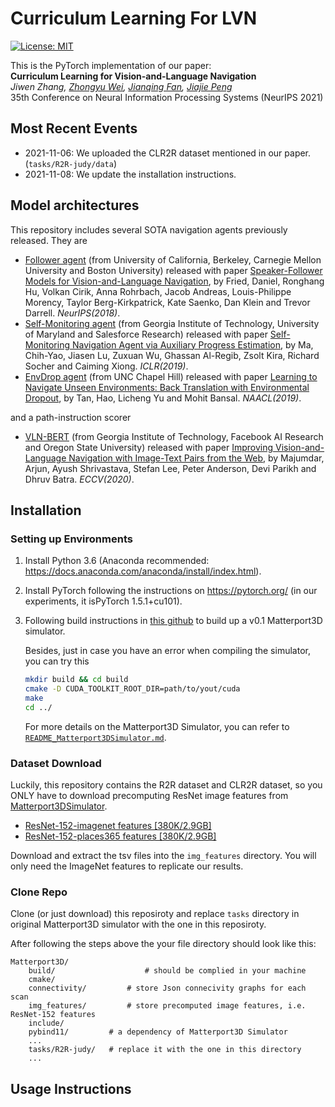 # Curriculum Learning For LVN
[![License: MIT](https://img.shields.io/badge/License-MIT-yellow.svg)](https://opensource.org/licenses/MIT) 

This is the PyTorch implementation of our paper:<br>
**Curriculum Learning for Vision-and-Language Navigation**<br>
*Jiwen Zhang, [Zhongyu Wei](http://www.sdspeople.fudan.edu.cn/zywei/), [Jianqing Fan](https://fan.princeton.edu/), [Jiajie Peng](https://jiajiepeng.github.io/)*<br>
35th Conference on Neural Information Processing Systems (NeurIPS 2021)



## Most Recent Events

* 2021-11-06: We uploaded the CLR2R dataset mentioned in our paper. (<code>tasks/R2R-judy/data</code>) 
* 2021-11-08: We update the installation instructions.





## Model architectures

This repository includes several SOTA navigation agents previously released. They are

* [Follower agent](https://github.com/ronghanghu/speaker_follower) (from University of California, Berkeley, Carnegie Mellon University and Boston University) released with paper [Speaker-Follower Models for Vision-and-Language Navigation](https://arxiv.org/pdf/1806.02724.pdf), by Fried, Daniel, Ronghang Hu, Volkan Cirik, Anna Rohrbach, Jacob Andreas, Louis-Philippe Morency, Taylor Berg-Kirkpatrick, Kate Saenko, Dan Klein and Trevor Darrell. *NeurIPS(2018)*.
* [Self-Monitoring agent](https://github.com/chihyaoma/selfmonitoring-agent) (from Georgia Institute of Technology, University of Maryland and Salesforce Research) released with paper [Self-Monitoring Navigation Agent via Auxiliary Progress Estimation](https://arxiv.org/pdf/1901.03035.pdf), by Ma, Chih-Yao, Jiasen Lu, Zuxuan Wu, Ghassan Al-Regib, Zsolt Kira, Richard Socher and Caiming Xiong. *ICLR(2019)*.
* [EnvDrop agent](https://github.com/airsplay/R2R-EnvDrop) (from UNC Chapel Hill) released with paper [Learning to Navigate Unseen Environments: Back Translation with Environmental Dropout](https://arxiv.org/pdf/1904.04195.pdf), by Tan, Hao, Licheng Yu and Mohit Bansal. *NAACL(2019)*.

and a path-instruction scorer

* [VLN-BERT](https://github.com/arjunmajum/vln-bert) (from Georgia Institute of Technology, Facebook AI Research and Oregon State University) released with paper [Improving Vision-and-Language Navigation with Image-Text Pairs from the Web](https://arxiv.org/pdf/2004.14973.pdf), by Majumdar, Arjun, Ayush Shrivastava, Stefan Lee, Peter Anderson, Devi Parikh and Dhruv Batra. *ECCV(2020)*.



## Installation

### Setting up Environments

1. Install Python 3.6 (Anaconda recommended: https://docs.anaconda.com/anaconda/install/index.html).

2. Install PyTorch following the instructions on https://pytorch.org/ (in our experiments, it isPyTorch 1.5.1+cu101).

3. Following build instructions in [this github](https://github.com/peteanderson80/Matterport3DSimulator/tree/v0.1) to build up a v0.1 Matterport3D simulator.

   Besides, just in case you have an error when compiling the simulator, you can try this

   ```bash
   mkdir build && cd build
   cmake -D CUDA_TOOLKIT_ROOT_DIR=path/to/yout/cuda
   make
   cd ../
   ```

   For more details on the Matterport3D Simulator, you can refer to [`README_Matterport3DSimulator.md`](https://github.com/ronghanghu/speaker_follower/blob/master/README_Matterport3DSimulator.md).



### Dataset Download

Luckily, this repository contains the R2R dataset and CLR2R dataset, so you ONLY have to download precomputing ResNet image features from [Matterport3DSimulator](https://github.com/peteanderson80/Matterport3DSimulator). 

- [ResNet-152-imagenet features [380K/2.9GB]](https://www.dropbox.com/s/o57kxh2mn5rkx4o/ResNet-152-imagenet.zip?dl=1)
- [ResNet-152-places365 features [380K/2.9GB]](https://www.dropbox.com/s/85tpa6tc3enl5ud/ResNet-152-places365.zip?dl=1)

Download and extract the tsv files into the `img_features` directory. You will only need the ImageNet features to replicate our results.



### Clone Repo

Clone (or just download) this reposiroty and replace <code>tasks</code> directory in original Matterport3D simulator with the one in this reposiroty. 

After following the steps above the your file directory should look like this:

```shell
Matterport3D/
	build/					  # should be complied in your machine
	cmake/
	connectivity/		  # store Json connecivity graphs for each scan
	img_features/		  # store precomputed image features, i.e. ResNet-152 features
	include/
	pybind11/         # a dependency of Matterport3D Simulator
	...
	tasks/R2R-judy/	  # replace it with the one in this directory
	...
```





## Usage Instructions





